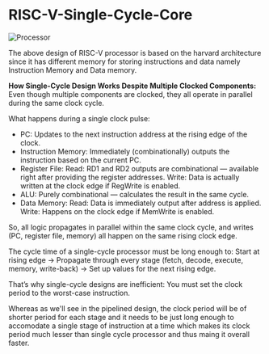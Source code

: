 # RISC-V-Single-Cycle-Core

![Processor](https://github.com/user-attachments/assets/29236283-612f-45ae-8042-68583b83bd2f)

The above design of RISC-V processor is based on the harvard architecture since it has different memory for storing instructions and data namely Instruction Memory and Data memory. 

**How Single-Cycle Design Works Despite Multiple Clocked Components:**
Even though multiple components are clocked, they all operate in parallel during the same clock cycle.

What happens during a single clock pulse:
* PC: Updates to the next instruction address at the rising edge of the clock.
* Instruction Memory: Immediately (combinationally) outputs the instruction based on the current PC.
* Register File:
  Read: RD1 and RD2 outputs are combinational — available right after providing the register addresses.
  Write: Data is actually written at the clock edge if RegWrite is enabled.
* ALU: Purely combinational — calculates the result in the same cycle.
* Data Memory:
  Read: Data is immediately output after address is applied.
  Write: Happens on the clock edge if MemWrite is enabled.

So, all logic propagates in parallel within the same clock cycle, and writes (PC, register file, memory) all happen on the same rising clock edge.

The cycle time of a single-cycle processor must be long enough to:
Start at rising edge → Propagate through every stage (fetch, decode, execute, memory, write-back) → Set up values for the next rising edge.

That’s why single-cycle designs are inefficient:
You must set the clock period to the worst-case instruction.

Whereas as we'll see in the pipelined design, the clock period will be of shorter period for each stage and it needs to be just long enough to accomodate a single stage of instruction at a time which makes its clock period much lesser than single cycle processor and thus maing it overall faster. 
